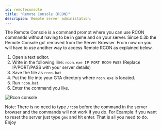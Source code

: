 ```yaml
---
id: remoteconsole
title: "Remote Console (RCON)"
descripion: Remote server administation.
---
```


The Remote Console is a command prompt where you can use RCON commands without having to be in game and on your server. Since 0.3b the Remote Console got removed from the Server Browser. From now on you will have to use another way to access Remote RCON as explained below.

1. Open a text editor.
2. Write in the following line: `rcon.exe IP PORT RCON-PASS` (Replace IP/PORT/PASS with your server details)
3. Save the file as `rcon.bat`
4. Put the file into your GTA directory where `rcon.exe` is located.
5. Run `rcon.bat`
6. Enter the command you like.

![Rcon console](/images/server/rcon.jpg)

Note: There is no need to type `/rcon` before the command in the server browser and the commands will not work if you do. For Example if you want to reset the server just type `gmx` and hit enter. That is all you need to do. Enjoy
